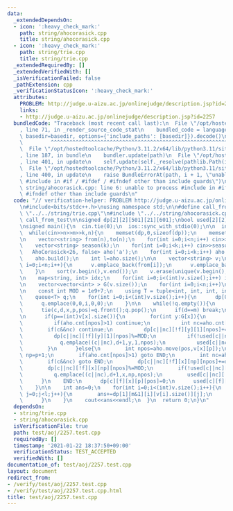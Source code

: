 ```yaml
---
data:
  _extendedDependsOn:
  - icon: ':heavy_check_mark:'
    path: string/ahocorasick.cpp
    title: string/ahocorasick.cpp
  - icon: ':heavy_check_mark:'
    path: string/trie.cpp
    title: string/trie.cpp
  _extendedRequiredBy: []
  _extendedVerifiedWith: []
  _isVerificationFailed: false
  _pathExtension: cpp
  _verificationStatusIcon: ':heavy_check_mark:'
  attributes:
    PROBLEM: http://judge.u-aizu.ac.jp/onlinejudge/description.jsp?id=2257
    links:
    - http://judge.u-aizu.ac.jp/onlinejudge/description.jsp?id=2257
  bundledCode: "Traceback (most recent call last):\n  File \"/opt/hostedtoolcache/Python/3.11.2/x64/lib/python3.11/site-packages/onlinejudge_verify/documentation/build.py\"\
    , line 71, in _render_source_code_stat\n    bundled_code = language.bundle(stat.path,\
    \ basedir=basedir, options={'include_paths': [basedir]}).decode()\n          \
    \         ^^^^^^^^^^^^^^^^^^^^^^^^^^^^^^^^^^^^^^^^^^^^^^^^^^^^^^^^^^^^^^^^^^^^^^^^^^^^^^^^^\n\
    \  File \"/opt/hostedtoolcache/Python/3.11.2/x64/lib/python3.11/site-packages/onlinejudge_verify/languages/cplusplus.py\"\
    , line 187, in bundle\n    bundler.update(path)\n  File \"/opt/hostedtoolcache/Python/3.11.2/x64/lib/python3.11/site-packages/onlinejudge_verify/languages/cplusplus_bundle.py\"\
    , line 401, in update\n    self.update(self._resolve(pathlib.Path(included), included_from=path))\n\
    \  File \"/opt/hostedtoolcache/Python/3.11.2/x64/lib/python3.11/site-packages/onlinejudge_verify/languages/cplusplus_bundle.py\"\
    , line 400, in update\n    raise BundleErrorAt(path, i + 1, \"unable to process\
    \ #include in #if / #ifdef / #ifndef other than include guards\")\nonlinejudge_verify.languages.cplusplus_bundle.BundleErrorAt:\
    \ string/ahocorasick.cpp: line 6: unable to process #include in #if / #ifdef /\
    \ #ifndef other than include guards\n"
  code: "// verification-helper: PROBLEM http://judge.u-aizu.ac.jp/onlinejudge/description.jsp?id=2257\n\
    \n#include<bits/stdc++.h>\nusing namespace std;\n\n#define call_from_test\n#include\
    \ \"../../string/trie.cpp\"\n#include \"../../string/ahocorasick.cpp\"\n#undef\
    \ call_from_test\n\nsigned dp[2][2][501][21][601];\nbool used[2][2][501][21][601];\n\
    \nsigned main(){\n  cin.tie(0);\n  ios::sync_with_stdio(0);\n\n  int n,m,k;\n\
    \  while(cin>>n>>m>>k,n){\n    memset(dp,0,sizeof(dp));\n    memset(used,0,sizeof(used));\n\
    \n    vector<string> from(n),to(n);\n    for(int i=0;i<n;i++) cin>>from[i]>>to[i];\n\
    \    vector<string> season(k);\n    for(int i=0;i<k;i++) cin>>season[i];\n\n \
    \   AhoCorasick<26, false> aho('a');\n    for(int i=0;i<k;i++) aho.add(season[i],i);\n\
    \    aho.build();\n    int l=aho.size();\n\n    vector<string> v;\n    for(int\
    \ i=0;i<n;i++){\n      v.emplace_back(from[i]);\n      v.emplace_back(to[i]);\n\
    \    }\n    sort(v.begin(),v.end());\n    v.erase(unique(v.begin(),v.end()),v.end());\n\
    \n    map<string, int> idx;\n    for(int i=0;i<(int)v.size();i++) idx[v[i]]=i;\n\
    \n    vector<vector<int> > G(v.size());\n    for(int i=0;i<n;i++)\n      G[idx[from[i]]].emplace_back(idx[to[i]]);\n\
    \n    const int MOD = 1e9+7;\n    using T = tuple<int, int, int, int, int>;\n\
    \    queue<T> q;\n    for(int i=0;i<(int)v.size();i++){\n      dp[0][0][i][0][0]=1;\n\
    \      q.emplace(0,0,i,0,0);\n    }\n\n    while(!q.empty()){\n      int c,d,x,p,pos;\n\
    \      tie(c,d,x,p,pos)=q.front();q.pop();\n      if(d==m) break;\n      int f=d&1;\n\
    \n      if(p==(int)v[x].size()){\n        for(int y:G[x]){\n          int npos=aho.move(pos,v[y][0]);\n\
    \          if(aho.cnt[npos]>1) continue;\n          int nc=aho.cnt[npos];\n  \
    \        if(c&&nc) continue;\n          dp[c||nc][!f][y][1][npos]+=dp[c][f][x][p][pos];\n\
    \          dp[c||nc][!f][y][1][npos]%=MOD;\n          if(!used[c||nc][!f][y][1][npos])\n\
    \            q.emplace((c||nc),d+1,y,1,npos);\n          used[c||nc][!f][y][1][npos]=1;\n\
    \        }\n      }else{\n        int npos=aho.move(pos,v[x][p]);\n        int\
    \ np=p+1;\n        if(aho.cnt[npos]>1) goto END;\n        int nc=aho.cnt[npos];\n\
    \        if(c&&nc) goto END;\n        dp[c||nc][!f][x][np][npos]+=dp[c][f][x][p][pos];\n\
    \        dp[c||nc][!f][x][np][npos]%=MOD;\n        if(!used[c||nc][!f][x][np][npos])\n\
    \          q.emplace((c||nc),d+1,x,np,npos);\n        used[c||nc][!f][x][np][npos]=1;\n\
    \      }\n    END:\n      dp[c][f][x][p][pos]=0;\n      used[c][f][x][p][pos]=0;\n\
    \    }\n\n    int ans=0;\n    for(int i=0;i<(int)v.size();i++){\n      for(int\
    \ j=0;j<l;j++){\n        ans+=dp[1][m&1][i][v[i].size()][j];\n        ans%=MOD;\n\
    \      }\n    }\n    cout<<ans<<endl;\n  }\n  return 0;\n}\n"
  dependsOn:
  - string/trie.cpp
  - string/ahocorasick.cpp
  isVerificationFile: true
  path: test/aoj/2257.test.cpp
  requiredBy: []
  timestamp: '2021-01-22 18:37:50+09:00'
  verificationStatus: TEST_ACCEPTED
  verifiedWith: []
documentation_of: test/aoj/2257.test.cpp
layout: document
redirect_from:
- /verify/test/aoj/2257.test.cpp
- /verify/test/aoj/2257.test.cpp.html
title: test/aoj/2257.test.cpp
---
```

